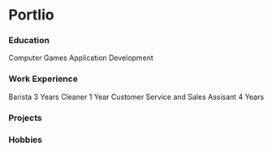 # Portlio

### Education
Computer Games Application Development

### Work Experience
Barista 3 Years
Cleaner 1 Year
Customer Service and Sales Assisant 4 Years

### Projects

### Hobbies

